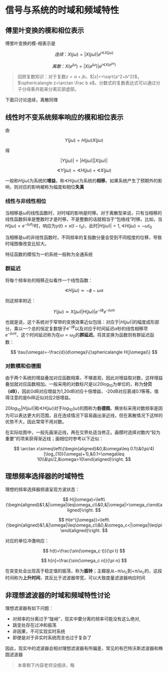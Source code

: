 # 信号与系统的时域和频域特性

## 傅里叶变换的模和相位表示

傅里叶变换的模-相表示是

$$
连续：X(j\omega)=|X(j\omega)|e^{j\sphericalangle X(j\omega)}
$$

$$
离散：X(e^{j\omega})=|X(e^{j\omega})|e^{j\sphericalangle X(e^{j\omega})}
$$

> 回顾复数知识：对于复数$z=a+jb$，$|z|==\sqrt{a^2+b^2}$，$\sphericalangle z=\arctan \frac b a$。分数式的复数表达式可以通过分子分母乘共轭来分离实部虚部。

下面只讨论连续，离散同理

## 线性时不变系统频率响应的模和相位表示

由

$$
Y(j\omega) = H(j\omega)X(j\omega)
$$

得

$$
|Y(j\omega)| = |H(j\omega)||X(j\omega)|
$$

$$
\sphericalangle Y(j\omega) = \sphericalangle H(j\omega)+ \sphericalangle X(j\omega)
$$

一般称$H(j\omega)$为系统的**增益**，称$\sphericalangle H(j\omega)$为系统的**相移**。如果系统产生了预期外的影响，则对应的影响被称为幅度和相位**失真**

### 线性与非线性相位

当相移是$\omega$的线性函数时，对时域的影响是时移。对于离散型来说，只有当相移的线性函数斜率是整数时才是时移，不是整数的话就相当于“包络线”时移。比如，当$H(j\omega)=e^{-j\omega t_0}$时，响应为$y(t)=x(t-t_0)$，此时$|H(j\omega)|=1,\sphericalangle H(j\omega)=-\omega t_0$

当相移是$\omega$的非线性函数时，不同频率的复指数分量会受到不同程度的位移，导致时域图像改变比较大。

特征函数的模恒为一的系统一般称为全通系统

### 群延迟

将每个频率处的相移近似看作一个线性函数：

$$
\sphericalangle H(j\omega)\simeq-\phi-\omega\alpha
$$

则这频率附近：

$$
Y(j\omega)\simeq X(j\omega)|H(j\omega)|e^{-j\phi}e^{-j\omega \alpha}
$$

也就是说，这个系统对于窄带的变换效果近似包括：对应于$|H(j\omega)|$的幅度成形部分，乘以一个总的恒定复数银子$e^{-j\phi}$以及对应于时间延迟$\alpha$秒的线性相移项$e^{-j\omega \alpha}$，这个时间延迟称为在$\omega=\omega_0$的**群延迟**。将其变换为函数则有群延迟函数：

$$
\tau(\omega)=-\frac{d}{d\omega}\{\sphericalangle H(j\omega)\}
$$

### 对数模和伯德图

由于两个系统的增益叠加对应函数相乘，不够直观，因此对增益取对数，这样增益叠加就对应函数相加。一般采用的对数标尺是以$20\log_{10}$为单位的，称为**分贝（dB）**，因此0dB对应增益为1,20dB对应十倍增益，-20dB对应衰减0.1等等。值得注意的是6dB近似对应2倍增益。

$20log_{10}|H(j\omega)|$和$\sphericalangle H(j\omega)$对于$log_{10}(\omega)$的图称为**伯德图**。横坐标采用对数频率是因为可以表达更大的范围，且在连续情况下容易画出渐近线，但在离散情况下这样的优势不大，因此常常不用对数。

在实际绘图中，一般先画渐近线，再在交界处适当修正。画模时选择对数内“较为重要”的项来获得渐近线；画相位时参考以下近似：

$$
\arctan x\simeq\left\{\begin{aligned}&0,&\omega\leq 0.1\\&(\pi/4)[\log_{10}(\omega)+1],&0.1<\omega\leq 10\\&\pi/2,&\omega>10\end{aligned}\right.
$$

## 理想频率选择器的时域特性

理想的频率选择器频谱呈现方波状态：

$$
H(j\omega)=\left\{\begin{aligned}&1,&|\omega|\leq\omega_c\\&0,&|\omega|>\omega_c\end{aligned}\right.
$$

$$
H(e^{j\omega})=\left\{\begin{aligned}&1,&|\omega|\leq\omega_c\\&0,&\omega_c<|\omega|\leq\pi\end{aligned}\right.
$$

对应的单位冲激响应：

$$
h(t)=\frac{\sin(\omega_c t)}{\pi t}
$$

$$
h[n]=\frac{\sin(\omega_c n)}{\pi n}
$$

在突变处会出现高于稳定值的振荡，称为**振铃**；主瓣是从$-\pi/\omega_c$到$+\pi/\omega_c$的，这段时间称为**上升时间**，其反比于滤波器带宽，可以大致度量滤波器响应时间

## 非理想滤波器的时域和频域特性讨论

理想滤波器有如下问题：

+ 对频率的分离过于“陡峭”，现实中要分离的频率可能没有这么绝对,
+ 跳变处存在过冲和振荡
+ 非因果，不可实现实时系统
+ 即便是对于非实时系统而言也过于复杂了

因此，现实中的滤波器会相对理想滤波器有所偏差，常见的有巴特沃斯滤波器和椭圆滤波器

> 本章剩下内容老师没细讲，略
